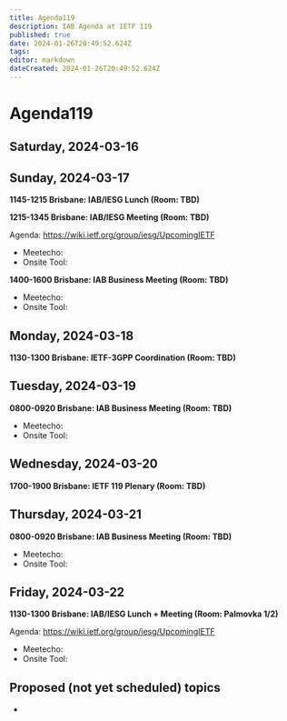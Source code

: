 ```yaml
---
title: Agenda119
description: IAB Agenda at IETF 119
published: true
date: 2024-01-26T20:49:52.624Z
tags: 
editor: markdown
dateCreated: 2024-01-26T20:49:52.624Z
---
```


# Agenda119

## Saturday, 2024-03-16



## Sunday, 2024-03-17

**1145-1215 Brisbane: IAB/IESG Lunch (Room: TBD)**

**1215-1345 Brisbane: IAB/IESG Meeting (Room: TBD)** 

Agenda: https://wiki.ietf.org/group/iesg/UpcomingIETF

* Meetecho: 
* Onsite Tool: 

**1400-1600 Brisbane: IAB Business Meeting (Room: TBD)** 

* Meetecho: 
* Onsite Tool: 


## Monday, 2024-03-18

**1130-1300 Brisbane: IETF-3GPP Coordination (Room: TBD)**

## Tuesday, 2024-03-19

**0800-0920 Brisbane: IAB Business Meeting (Room: TBD)**

* Meetecho: 
* Onsite Tool: 


## Wednesday, 2024-03-20

**1700-1900 Brisbane: IETF 119 Plenary (Room: TBD)**

## Thursday, 2024-03-21

**0800-0920 Brisbane: IAB Business Meeting (Room: TBD)**

* Meetecho: 
* Onsite Tool:


## Friday, 2024-03-22

**1130-1300 Brisbane: IAB/IESG Lunch + Meeting (Room: Palmovka 1/2)** 

Agenda: https://wiki.ietf.org/group/iesg/UpcomingIETF

* Meetecho: 
* Onsite Tool: 



## Proposed (not yet scheduled) topics

* 


